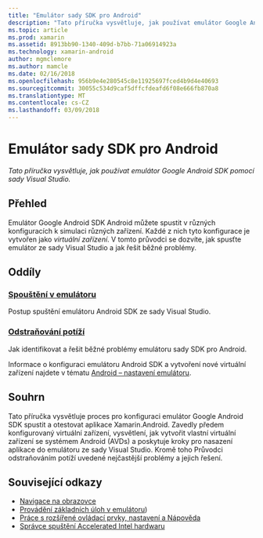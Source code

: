 ```yaml
---
title: "Emulátor sady SDK pro Android"
description: "Tato příručka vysvětluje, jak používat emulátor Google Android SDK pomocí sady Visual Studio."
ms.topic: article
ms.prod: xamarin
ms.assetid: 8913bb90-1340-409d-b7bb-71a06914923a
ms.technology: xamarin-android
author: mgmclemore
ms.author: mamcle
ms.date: 02/16/2018
ms.openlocfilehash: 956b9e4e280545c8e11925697fced4b9d4e40693
ms.sourcegitcommit: 30055c534d9caf5dffcfdeafd6f08e666fb870a8
ms.translationtype: MT
ms.contentlocale: cs-CZ
ms.lasthandoff: 03/09/2018
---
```

# <a name="android-sdk-emulator"></a>Emulátor sady SDK pro Android

_Tato příručka vysvětluje, jak používat emulátor Google Android SDK pomocí sady Visual Studio._


## <a name="overview"></a>Přehled

Emulátor Google Android SDK Android můžete spustit v různých konfiguracích k simulaci různých zařízení. Každé z nich tyto konfigurace je vytvořen jako _virtuální zařízení_. V tomto průvodci se dozvíte, jak spusťte emulátor ze sady Visual Studio a jak řešit běžné problémy.


## <a name="sections"></a>Oddíly

### <a name="running-the-emulatorandroiddeploy-testdebuggingandroid-sdk-emulatorrunning-the-emulatormd"></a>[Spouštění v emulátoru](~/android/deploy-test/debugging/android-sdk-emulator/running-the-emulator.md)

Postup spuštění emulátoru Android SDK ze sady Visual Studio.

### <a name="troubleshootingandroiddeploy-testdebuggingandroid-sdk-emulatortroubleshootingmd"></a>[Odstraňování potíží](~/android/deploy-test/debugging/android-sdk-emulator/troubleshooting.md)

Jak identifikovat a řešit běžné problémy emulátoru sady SDK pro Android.

Informace o konfiguraci emulátoru Android SDK a vytvoření nové virtuální zařízení najdete v tématu [Android – nastavení emulátoru](~/android/get-started/installation/android-emulator/index.md).



## <a name="summary"></a>Souhrn

Tato příručka vysvětluje proces pro konfiguraci emulátor Google Android SDK spustit a otestovat aplikace Xamarin.Android. Zavedly předem konfigurovaný virtuální zařízení, vysvětlení, jak vytvořit vlastní virtuální zařízení se systémem Android (AVDs) a poskytuje kroky pro nasazení aplikace do emulátoru ze sady Visual Studio. Kromě toho Průvodci odstraňováním potíží uvedené nejčastější problémy a jejich řešení.



## <a name="related-links"></a>Související odkazy

- [Navigace na obrazovce](https://developer.android.com/studio/run/emulator.html#navigate)
- [Provádění základních úloh v emulátoru](https://developer.android.com/studio/run/emulator.html#tasks))
- [Práce s rozšířené ovládací prvky, nastavení a Nápověda](https://developer.android.com/studio/run/emulator.html#extended)
- [Správce spuštění Accelerated Intel hardwaru](https://software.intel.com/en-us/android/articles/intel-hardware-accelerated-execution-manager)
